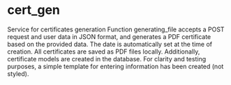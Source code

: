 # cert_gen
Service for certificates generation
Function generating_file accepts a POST request and user data in JSON format, and generates a PDF certificate based on the provided data. The date is automatically set at the time of creation.
All certificates are saved as PDF files locally. Additionally, certificate models are created in the database.
For clarity and testing purposes, a simple template for entering information has been created (not styled).